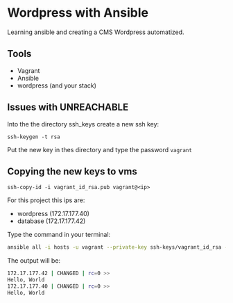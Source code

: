 # Wordpress with Ansible

Learning ansible and creating a CMS Wordpress automatized.

## Tools

- Vagrant
- Ansible
- wordpress (and your stack)

## Issues with UNREACHABLE

Into the the directory ssh_keys create a new ssh key:

`ssh-keygen -t rsa`

Put the new key in thes directory and type the password `vagrant`

## Copying the new keys to vms

`ssh-copy-id -i vagrant_id_rsa.pub vagrant@<ip>`

For this project this ips are:

- wordpress (172.17.177.40)
- database (172.17.177.42)

Type the command in your terminal:

```bash
ansible all -i hosts -u vagrant --private-key ssh-keys/vagrant_id_rsa -m ping -m shell -a 'echo Hello, World'
```

The output will be:

```bash
172.17.177.42 | CHANGED | rc=0 >>
Hello, World
172.17.177.40 | CHANGED | rc=0 >>
Hello, World
```
